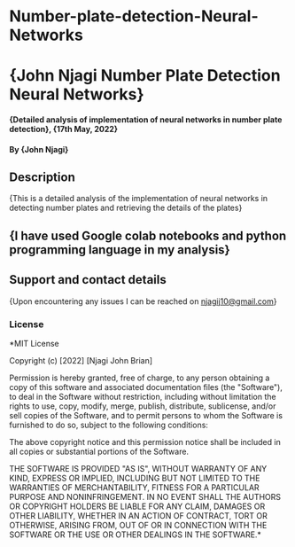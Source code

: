 # Number-plate-detection-Neural-Networks

# {John Njagi Number Plate Detection Neural Networks}
#### {Detailed analysis of implementation of neural networks in number plate detection}, {17th May, 2022}
#### By **{John Njagi}**
## Description
{This is a detailed analysis of the implementation of neural networks in detecting number plates and retrieving the details of the plates}
## {I have used Google colab notebooks and python programming language in my analysis}
## Support and contact details
{Upon encountering any issues I can be reached on njagij10@gmail.com}
### License
*MIT License

Copyright (c) [2022] [Njagi John Brian]

Permission is hereby granted, free of charge, to any person obtaining a copy
of this software and associated documentation files (the "Software"), to deal
in the Software without restriction, including without limitation the rights
to use, copy, modify, merge, publish, distribute, sublicense, and/or sell
copies of the Software, and to permit persons to whom the Software is
furnished to do so, subject to the following conditions:

The above copyright notice and this permission notice shall be included in all
copies or substantial portions of the Software.

THE SOFTWARE IS PROVIDED "AS IS", WITHOUT WARRANTY OF ANY KIND, EXPRESS OR
IMPLIED, INCLUDING BUT NOT LIMITED TO THE WARRANTIES OF MERCHANTABILITY,
FITNESS FOR A PARTICULAR PURPOSE AND NONINFRINGEMENT. IN NO EVENT SHALL THE
AUTHORS OR COPYRIGHT HOLDERS BE LIABLE FOR ANY CLAIM, DAMAGES OR OTHER
LIABILITY, WHETHER IN AN ACTION OF CONTRACT, TORT OR OTHERWISE, ARISING FROM,
OUT OF OR IN CONNECTION WITH THE SOFTWARE OR THE USE OR OTHER DEALINGS IN THE
SOFTWARE.*
  
